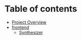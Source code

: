 # Table of contents

* [Project Overview](README.md)
* [frontend](frontend/README.md)
  * [Synthesizer](frontend/synthesizer.md)
